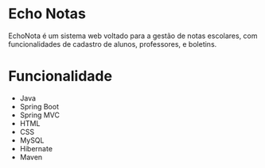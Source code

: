 # Echo Notas

EchoNota é um sistema web voltado para a gestão de notas escolares, com funcionalidades de cadastro de alunos, professores, e boletins.

# Funcionalidade
<ul>
  <li>Java</li>
  <li>Spring Boot</li>
  <li>Spring MVC</li>
  <li>HTML</li>
  <li>CSS</li>
  <li>MySQL</li>
  <li>Hibernate</li>
  <li>Maven</li>
</ul>


